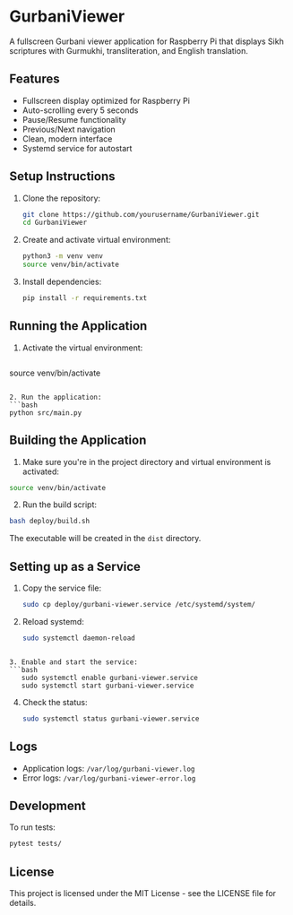 # GurbaniViewer

A fullscreen Gurbani viewer application for Raspberry Pi that displays Sikh scriptures with Gurmukhi, transliteration, and English translation.

## Features

- Fullscreen display optimized for Raspberry Pi
- Auto-scrolling every 5 seconds
- Pause/Resume functionality
- Previous/Next navigation
- Clean, modern interface
- Systemd service for autostart

## Setup Instructions

1. Clone the repository:
   ```bash
   git clone https://github.com/yourusername/GurbaniViewer.git
   cd GurbaniViewer
   ```

2. Create and activate virtual environment:
   ```bash
   python3 -m venv venv
   source venv/bin/activate
   ```

3. Install dependencies:
   ```bash
   pip install -r requirements.txt
   ```

## Running the Application

1. Activate the virtual environment:
   ```bash
source venv/bin/activate
   ```

2. Run the application:
```bash
python src/main.py
```

## Building the Application

1. Make sure you're in the project directory and virtual environment is activated:
```bash
source venv/bin/activate
```

2. Run the build script:
```bash
bash deploy/build.sh
```

The executable will be created in the `dist` directory.

## Setting up as a Service

1. Copy the service file:
   ```bash
   sudo cp deploy/gurbani-viewer.service /etc/systemd/system/
   ```

2. Reload systemd:
   ```bash
   sudo systemctl daemon-reload
```

3. Enable and start the service:
```bash
   sudo systemctl enable gurbani-viewer.service
   sudo systemctl start gurbani-viewer.service
   ```

4. Check the status:
   ```bash
   sudo systemctl status gurbani-viewer.service
   ```

## Logs

- Application logs: `/var/log/gurbani-viewer.log`
- Error logs: `/var/log/gurbani-viewer-error.log`

## Development

To run tests:
```bash
pytest tests/
```

## License

This project is licensed under the MIT License - see the LICENSE file for details. 